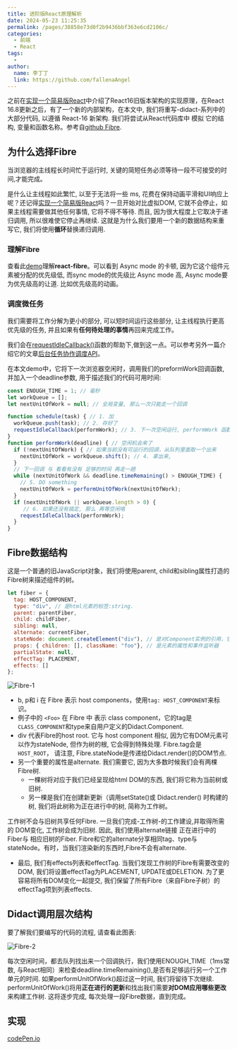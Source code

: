 ```yaml
---
title: 进阶版React原理解析
date: 2024-05-23 11:25:35
permalink: /pages/38858e73d0f2b9436bbf363e6cd2106c/
categories:
  - 前端
  - React
tags:
  - 
author: 
  name: 李丁丁
  link: https://github.com/fallenaAngel
---
```


之前在[实现一个简易版React](https://fallenaangel.github.io/blogs/pages/584c80fa51b8926ead4e00b273c3c3c8/)中介绍了React16旧版本架构的实现原理，在React 16.8更新之后，有了一个新的内部架构，在本文中, 我们将重写-didact-系列中的大部分代码, 以遵循 React-16 新架构. 我们将尝试从React代码库中 模拟 它的结构, 变量和函数名称。参考自[github Fibre](https://github.com/chinanf-boy/didact-explain/blob/master/5.Fibre.readme.md#52-%E8%B0%83%E5%BA%A6%E5%BE%AE%E4%BB%BB%E5%8A%A1).

<!-- more -->

## 为什么选择Fibre

当浏览器的主线程长时间忙于运行时, 关键的简短任务必须等待一段不可接受的时间,才能完成。

是什么让主线程如此繁忙, 以至于无法将一些 ms, 花费在保持动画平滑和UI响应上呢？还记得[实现一个简易版React](https://fallenaangel.github.io/blogs/pages/584c80fa51b8926ead4e00b273c3c3c8/#实例-对比和虚拟dom)吗？一旦开始对比虚拟DOM, 它就不会停止，如果主线程需要做其他任何事情, 它将不得不等待. 而且, 因为很大程度上它取决于递归调用, 所以很难使它停止再继续. 这就是为什么我们要用一个新的数据结构来重写它, 我们将使用**循环**替换递归调用.

### 理解Fibre

查看此[demo](https://koba04.github.io/react-fiber-resources/examples/)理解**react-fibre**。可以看到 Async mode 的卡顿, 因为它这个组件元素被分配的优先级低, 而sync mode的优先级比 Async mode 高, Async mode要为优先级高的让道. 比如优先级高的动画。

### 调度微任务

我们需要将工作分解为更小的部分, 可以短时间运行这些部分, 让主线程执行更高优先级的任务, 并且如果有**任何待处理的事情**再回来完成工作。

我们会在[requestIdleCallback()](https://developer.mozilla.org/en-US/docs/Web/API/Window/requestIdleCallback)函数的帮助下,做到这一点。可以参考另外一篇介绍它的文章[后台任务协作调度API](https://fallenaangel.github.io/blogs/pages/89453a22dbfd259f1041805b1c340455/)。

在本文demo中，它将下一次浏览器空闲时，调用我们的preformWork回调函数, 并加入一个deadline参数, 用于描述我们的代码可用时间:

```js
const ENOUGH_TIME = 1; // 毫秒
let workQueue = [];
let nextUnitOfWork = null; // 全局变量, 那么一次只能走一个回调

function schedule(task) { // 1. 加
  workQueue.push(task); // 2. 存好了
  requestIdleCallback(performWork); // 3. 下一次空闲运行, performWork 函数
}
function performWork(deadline) { // 空闲机会来了
  if (!nextUnitOfWork) { // 如果当前没有可运行的回调，从队列里面取一个出来
    nextUnitOfWork = workQueue.shift(); // 4. 拿出来,
  }
  // 下一回调 与 看看有没有 足够的时间 再走一趟 
  while (nextUnitOfWork && deadline.timeRemaining() > ENOUGH_TIME) {
    // 5. DO something
    nextUnitOfWork = performUnitOfWork(nextUnitOfWork);
  }
  if (nextUnitOfWork || workQueue.length > 0) {
     // 6. 如果还没有搞定, 那么 再等空闲咯
    requestIdleCallback(performWork);
  }
}
```

## Fibre数据结构

这是一个普通的旧JavaScript对象，我们将使用parent, child和sibling属性打造的Fibre树来描述组件的树。
```js
let fiber = {
  tag: HOST_COMPONENT,
  type: "div", // 是html元素的标签:string.
  parent: parentFiber,
  child: childFiber,
  sibling: null,
  alternate: currentFiber,
  stateNode: document.createElement("div"), // 是对Component实例的引用，它可以是DOM元素, 也可以是用户定义的Component-class的实例。
  props: { children: [], className: "foo"}, // 是元素的属性和事件监听器
  partialState: null,
  effectTag: PLACEMENT,
  effects: []
};
```

![Fibre-1](https://fallenaAngel.github.io/picx-images-hosting/web-fe/react/fibre-1.8ojixwmzv7.webp)

* b, p和 i 在 Fibre 表示 host components，使用`tag: HOST_COMPONENT`来标识。
* 例子中的 `<Foo>` 在 Fibre 中 表示 class component，它的tag是`CLASS_COMPONENT`和type来自用户定义的Didact.Component.
* div 代表Fibre的host root. 它与 host component 相似, 因为它有DOM元素可以作为stateNode, 但作为树的根, 它会得到特殊处理. Fibre.tag会是`HOST_ROOT`， 请注意, Fibre.stateNode是传递给Didact.render()的DOM节点.
* 另一个重要的属性是alternate. 我们需要它, 因为大多数时候我们会有两棵Fibre树.
  * 一棵树将对应于我们已经呈现给html DOM的东西, 我们将它称为当前树或旧树.
  * 另一棵是我们在创建新更新（调用setState()或 Didact.render() 时构建的树, 我们将此树称为正在进行中的树, 简称为工作树。

工作树不会与旧树共享任何Fibre. 一旦我们完成-工作树-的工作建设,并取得所需的 DOM变化, 工作树会成为旧树.
因此, 我们使用alternate链接 正在进行中的Fiber与 相应旧树的Fiber. Fibre和它的alternate分享相同tag、type与stateNode。有时，当我们渲染新的东西时,Fibre不会有alternate.

* 最后, 我们有effects列表和effectTag. 当我们发现工作树的Fibre有需要改变的DOM, 我们将设置effectTag为PLACEMENT, UPDATE或DELETION. 为了更容易将所有DOM变化一起提交, 我们保留了所有Fibre（来自Fibre子树）的effectTag项到列表effects.

## Didact调用层次结构

要了解我们要编写的代码的流程, 请查看此图表:

![Fibre-2](https://fallenaAngel.github.io/picx-images-hosting/web-fe/react/fibre-2.45hhuxhixg.webp)

每次空闲时间，都去队列找出来一个回调执行，我们使用ENOUGH_TIME（1ms常数, 与React相同）来检查deadline.timeRemaining(),是否有足够运行另一个工作单元的时间. 如果performUnitOfWork()超过这一时间, 我们将留待下次继续. performUnitOfWork()将用**正在进行的更新**和找出我们需要**对DOM应用哪些更改**来构建工作树. 这将逐步完成, 每次处理一段Fibre数据，直到完成。

## 实现

[codePen.io](https://codepen.io/pomber/pen/veVOdd)
